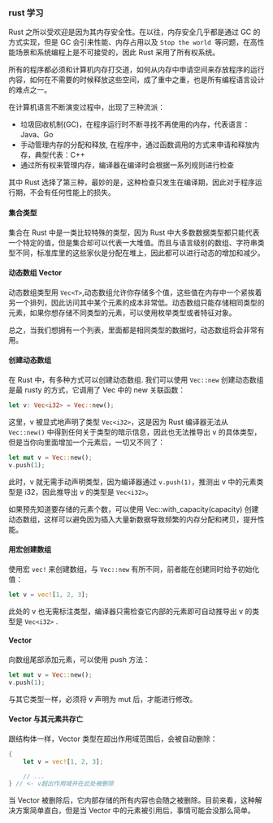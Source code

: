 ### rust 学习

Rust 之所以受欢迎是因为其内存安全性。在以往，内存安全几乎都是通过 GC 的方式实现，但是 GC 会引来性能、内存占用以及 `Stop the world `等问题，在高性能场景和系统编程上是不可接受的，因此 Rust 采用了所有权系统。

所有的程序都必须和计算机内存打交道，如何从内存中申请空间来存放程序的运行内容，如何在不需要的时候释放这些空间，成了重中之重，也是所有编程语言设计的难点之一。

在计算机语言不断演变过程中，出现了三种流派：

* 垃圾回收机制(GC)，在程序运行时不断寻找不再使用的内存，代表语言：Java、Go
* 手动管理内存的分配和释放, 在程序中，通过函数调用的方式来申请和释放内存，典型代表：C++
* 通过所有权来管理内存，编译器在编译时会根据一系列规则进行检查

其中 Rust 选择了第三种，最妙的是，这种检查只发生在编译期，因此对于程序运行期，不会有任何性能上的损失。

####  集合类型

集合在 Rust 中是一类比较特殊的类型，因为 Rust 中大多数数据类型都只能代表一个特定的值，但是集合却可以代表一大堆值。而且与语言级别的数组、字符串类型不同，标准库里的这些家伙是分配在堆上，因此都可以进行动态的增加和减少。


#### 动态数组 Vector

动态数组类型用 `Vec<T>`,动态数组允许你存储多个值，这些值在内存中一个紧挨着另一个排列，因此访问其中某个元素的成本非常低。动态数组只能存储相同类型的元素，如果你想存储不同类型的元素，可以使用枚举类型或者特征对象。

总之，当我们想拥有一个列表，里面都是相同类型的数据时，动态数组将会非常有用。


#### 创建动态数组

在 Rust 中，有多种方式可以创建动态数组. 我们可以使用 `Vec::new` 创建动态数组是最 rusty 的方式，它调用了 Vec 中的 new 关联函数：

```rust
let v: Vec<i32> = Vec::new();
```

这里，v 被显式地声明了类型 `Vec<i32>`，这是因为 Rust 编译器无法从 `Vec::new()` 中得到任何关于类型的暗示信息，因此也无法推导出 v 的具体类型，但是当你向里面增加一个元素后，一切又不同了：
```rust
let mut v = Vec::new();
v.push(1);
```
此时，v 就无需手动声明类型，因为编译器通过 `v.push(1)`，推测出 v 中的元素类型是 i32，因此推导出 v 的类型是 `Vec<i32>`。

如果预先知道要存储的元素个数，可以使用 Vec::with_capacity(capacity) 创建动态数组，这样可以避免因为插入大量新数据导致频繁的内存分配和拷贝，提升性能。

#### 用宏创建数组

使用宏 `vec!` 来创建数组，与 `Vec::new` 有所不同，前者能在创建同时给予初始化值：
```rust
let v = vec![1, 2, 3];
```
此处的 v 也无需标注类型，编译器只需检查它内部的元素即可自动推导出 v 的类型是 `Vec<i32>` .

#### Vector

向数组尾部添加元素，可以使用 push 方法：
```rust
let mut v = Vec::new();
v.push(1);
```
与其它类型一样，必须将 v 声明为 mut 后，才能进行修改。

#### Vector 与其元素共存亡

跟结构体一样，Vector 类型在超出作用域范围后，会被自动删除：
```rust
{
    let v = vec![1, 2, 3];

    // ...
} // <- v超出作用域并在此处被删除
```
当 Vector 被删除后，它内部存储的所有内容也会随之被删除。目前来看，这种解决方案简单直白，但是当 Vector 中的元素被引用后，事情可能会没那么简单。

